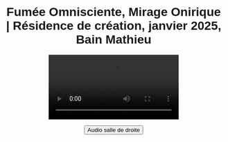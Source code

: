 <html lang="fr">
<head>
<meta charset="UTF-8">
<meta name="viewport" content="width=device-width, initial-scale=1.0">
<title>Félix-Antoine Coutu</title>
<style>
   body {
       font-family: Arial, sans-serif;
       text-align: center;
       padding: 10px;
   }

   /* Changer la taille de la police pour les titres */
   h1 {
      font-size: 16px !important;  /* Ajuste la taille ici comme tu le souhaites */
      font-weight: bold;
      color: #333;  /* Facultatif : change la couleur si nécessaire */
      margin: 0;  /* Empêche les marges par défaut entre les h1 */
      border: none;  /* Enlève les bordures */
   }
   /* Si tu veux ajouter des espacements spécifiques entre les deux titres */
   .titre-1 {
       margin-bottom: 16px;  /* Ajoute un espace après le premier titre */
   }

   .video-container {
      position: relative;
      display: inline-block;
   }

   video {
      width: 100%;
      max-width: 2000px;
   }

   .btn-video {
    position: absolute;
    top: 10px;
    left: 10px; /* Alignement parfait en haut à gauche */
    width: 150px; /* Taille fixe du bouton */
    height: 30px; /* Hauteur fixe */
    display: flex;
    align-items: center;
    justify-content: center;
    background-color: #433d69;
    color: white;
    font-size: 12px;
    font-weight: bold;
    border: none;
    cursor: pointer;
    border-radius: 3px;
    opacity: 0.8;
    transition: opacity 0.2s, background-color 0.3s;
    z-index: 10;
   }

   .btn-video:hover {
       opacity: 1;
   }

   .btn-salle1 {
       background-color: #194f18;
   }

   .btn-salle2 {
       background-color: #433d69;
   }
</style>
</head>
<body>

<h1 class="titre-1">Fumée Omnisciente, Mirage Onirique | Résidence de création, janvier 2025, Bain Mathieu</h1>

<div class="video-container">
   <video id="video" controls>
      <source src="https://dl.dropboxusercontent.com/scl/fi/vn856dku4ckgm35azhbz1/Fumee-Omnisciente-Mirage-Onirique02.mp4?rlkey=khuru1f6c5woeclemz1ai9rlz&st=pksoqe29&raw=1" type="video/mp4">    
      Votre navigateur ne prend pas en charge la vidéo HTML5.
   </video>

   <button id="btnBascule" class="btn-video">Audio salle de droite</button>
</div>

<audio id="audioSalle1" preload="none">
   <source src="https://www.dropbox.com/scl/fi/ur8dl9pxqmyqqcgq63a2l/FOMO_Audio_Perfo-res-Bain-Mathieu_DRUM.mp3?rlkey=oendf779ij0ijz57i5z65vb8h&st=wya35hdc&raw=1" type="audio/mp3">
</audio>

<audio id="audioSalle2" preload="none">
   <source src="https://www.dropbox.com/scl/fi/vxsx4wc0ojrao15vsi3rd/FOMO_Audio_Perfo-res-Bain-Mathieu_INSTALL.mp3?rlkey=yuieg0gk2a5t0b6kquxjgoav4&st=15anchfs&raw=1" type="audio/mp3">
</audio>

<script>

   var video = document.getElementById("video");
   var audioSalle1 = document.getElementById("audioSalle1");
   var audioSalle2 = document.getElementById("audioSalle2");
   var btnBascule = document.getElementById("btnBascule");
   
   var audioActif = audioSalle2;
   btnBascule.classList.add("btn-salle2");
   
   // Désactiver le premier audio au démarrage
   audioSalle1.src = ""; 
   
   function synchroniserAudio() {
       var diff = Math.abs(video.currentTime - audioActif.currentTime);
       if (diff > 0.3) {
           audioActif.currentTime = video.currentTime;
       }
   }
   
   // Gestion de la lecture et pause synchronisée
   video.addEventListener("play", function () {
       if (audioActif.src) {
           audioActif.currentTime = video.currentTime;
           audioActif.play();
       }
   });
   
   video.addEventListener("pause", function () {
       if (audioActif.src) {
           audioActif.pause();
       }
   });
   
   video.addEventListener("timeupdate", synchroniserAudio);
   
   // **BOUTON POUR CHANGER L'AUDIO**
   btnBascule.addEventListener("click", function () {
    // Désactiver l'audio précédent (si nécessaire) tout en préchargeant le suivant
    if (audioActif.src) {
        audioActif.pause();
    }

    // Précharger le nouvel audio
    if (audioActif === audioSalle1) {
        // Désactive l'audio de la salle 1
        audioActif = audioSalle2;
        audioActif.src = "https://www.dropbox.com/scl/fi/vxsx4wc0ojrao15vsi3rd/FOMO_Audio_Perfo-res-Bain-Mathieu_INSTALL.mp3?rlkey=yuieg0gk2a5t0b6kquxjgoav4&st=15anchfs&raw=1";
        audioActif.load(); // Précharge le fichier audio de la salle 2
        btnBascule.textContent = "Audio salle de droite";
        btnBascule.classList.remove("btn-salle1");
        btnBascule.classList.add("btn-salle2");
    } else {
        // Désactive l'audio de la salle 2
        audioActif = audioSalle1;
        audioActif.src = "https://www.dropbox.com/scl/fi/ur8dl9pxqmyqqcgq63a2l/FOMO_Audio_Perfo-res-Bain-Mathieu_DRUM.mp3?rlkey=oendf779ij0ijz57i5z65vb8h&st=wya35hdc&raw=1";
        audioActif.load(); // Précharge le fichier audio de la salle 1
        btnBascule.textContent = "Audio salle de gauche";
        btnBascule.classList.remove("btn-salle2");
        btnBascule.classList.add("btn-salle1");
    }

    // Synchroniser l'audio avec la vidéo
    audioActif.currentTime = video.currentTime;

    // Reprendre la lecture immédiatement
    if (!video.paused) {
        audioActif.play();
    }
});

</script>

</body>
</html>
